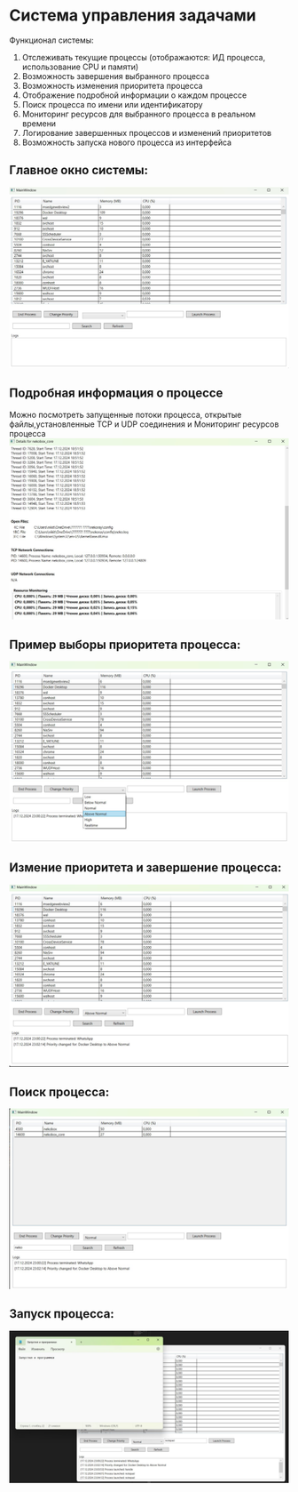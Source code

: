 # Система управления задачами 
Функционал системы:

1. Отслеживать текущие процессы (отображаются: ИД процесса, использование CPU и памяти)
2. Возможность завершения выбранного процесса
3. Возможность изменения приоритета процесса
4. Отображение подробной информации о каждом процессе 
5. Поиск процесса по имени или идентификатору
6. Мониторинг ресурсов для выбранного процесса в реальном времени
7. Логирование завершенных процессов и изменений приоритетов
8. Возможность запуска нового процесса из интерфейса

## Главное окно системы:
![Главное окно](./pictures/1.jpg)

## Подробная информация о процессе
Можно посмотреть запущенные потоки процесса, открытые файлы,установленные TCP и UDP соединения и Мониторинг ресурсов процесса
![Подробная информация](./pictures/2.jpg)

## Пример выборы приоритета процесса:
![Изменение приоритета процесса](./pictures/3.jpg)

## Измение приоритета и завершение процесса:
![Завершение процесса](./pictures/4.jpg)

## Поиск процесса:
![Поиск процесса](./pictures/5.jpg)

## Запуск процесса:
![Запуск процесса](./pictures/6.jpg)